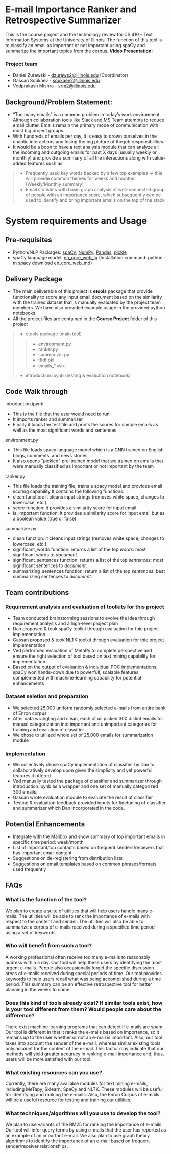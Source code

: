 # E-mail Importance Ranker and Retrospective Summarizer
This is the course project and the technology review for CS 410 - Text Information Systems at the University of Illinois.
The function of this tool is to classify an email as important or not important using spaCy and summarize the important topics from the corpus.
**Video Presentation:** <Link to be added>

### Project team
- Daniel Zurawski - dzuraws2@illinois.edu (Coordinator) 
- Gassan Soukaev - soukaev2@illinois.edu
- Vedprakash Mishra - vrm2@illinois.edu 

## Background/Problem Statement:
- “Too many emails” is a common problem in today’s work environment. Although collaboration tools like Slack and MS Team attempts to reduce email clutter, Emails remain the primary mode of communication with most big project groups.
- With hundreds of emails per day, it is easy to drown ourselves in the chaotic interactions and losing the big picture of the job responsibilities.
- It would be a boon to have a text analysis module that can analyze all the incoming and outgoing emails for past X days (usually weekly or monthly) and provide a summary of all the interactions along with value-added features such as
>- Frequently used key words backed by a few top examples => this will provide common themes for weeks and months (Weekly/Monthly summary)
>- Email statistics with basic graph analysis of well-connected group of people with an importance score, which subsequently can be used to identify and bring important emails on the top of the stack

# System requirements and Usage
## Pre-requisites
- Python/NLP Packages: [spaCy](https://spacy.io), [NumPy](http://www.numpy.org), [Pandas](https://pandas.pydata.org), [pickle](https://docs.python.org/3/library/pickle.html)
- spaCy language model: [en_core_web_lg](https://spacy.io/models/en#section-en_core_web_lg) (Installation command: python -m spacy download en_core_web_md)

## Delivery Package 
- The main deliverable of this project is **etools** package that provide functionality to score any input email document based on the similarity with the trained dataset that is manually evaluated by the project team members. We have also provided example usage in the provided python notebooks.
- All the project files are contained in the **Course Project** folder of this project
>- etools package (main tool)
>>- environment.py
>>- ranker.py
>>- summarizer.py
>>- tfidf.pkl
>>- emails_*.xslx
>- introduction.ipynb (testing & evaluation notebook)

## Code Walk through
introduction.ipynb
- This is the file that the user would need to run
- It imports ranker and summarizer
- Finally it loads the test file and prints the scores for sample emails as well as the most significant words and sentences

environment.py
- This file loads spacy language model which is a CNN trained on English blogs, comments, and news stories
- It also opens "pickled" pre-trained model that we trained on emails that were manually classified as important or not important by the team

ranker.py
- This file loads the training file, trains a spacy model and provides email scoring capability
It contains the following functions:
- clean function: it cleans input strings (removes white space, changes to lowercase, etc.)
- score function: it provides a similarity score for input email
- is_important function: it provides a similarity score for input email but as a boolean value (true or false)

summarizer.py
- clean function: it cleans input strings (removes white space, changes to lowercase, etc.)
- significant_words function: returns a list of the top *words*: most significant words to *document*.
- significant_sentences function: returns a list of the top *sentences*: most significant sentences to *document*.
- summarizing_sentences function: return a list of the top *sentences*: best summarizing sentences to *document*.

## Team contributions
### Requirement analysis and evaluation of toolkits for this project
- Team conducted brainstorming sessions to evolve the idea through requirement analysis and a high-level project plan
- Dan proposed & took spaCy toolkit through evaluation for thie project implementation
- Gassan proposed & took NLTK toolkit through evaluation for thie project implementation
- Ved performed evaluation of MetaPy to complete perspective and ensure the right selection of tool based on text mining capability for implementation.  
- Based on the output of evaluation & individual POC implementations, spaCy won hands-down due to powerfull, scalable features complemented with machine-learning capability for potential enhancements 

### Dataset seletion and preparation
- We selected 25,000 uniform randomly selected e-mails from entire bank of Enron corpus
- After data wrangling and clean, each of us picked 300 distint emails for manual categorization into important and unimportant categories for training and evalution of classifier
- We chose to utilized whole set of 25,000 emails for summarization module

### Implementation 
- We collectively chose spaCy implementation of classifier by Dan to collaboratively develop upon given the simplicity and yet powerful features it offered
- Ved manually tested the package of classifier and summarizer through introduction.ipynb as a wrapper and one set of manually categorized 300 emails.  
- Gassan wrote evaluation module to evaluate the result of classifier
- Testing & evaluation feedback provided inputs for finetuning of classifier and summarizer which Dan incorporated in the code.

## Potential Enhancements
- Integrate with the Mailbox and show summary of top important emails in specific time period: week/month
- List of important/top contacts based on frequent senders/recievers that has important email content 
- Suggestions on de-registering from distribution lists
- Suggestions on email templates based on common phrases/formats used frequently



## FAQs
### What is the function of the tool?

We plan to create a suite of utilities that will help users handle many e-mails. The utilities will be able to rank the importance of e-mails with respect to the content and sender. The utilities will also be able to summarize a corpus of e-mails received during a specified time period using a set of keywords.

### Who will benefit from such a tool?

A working professional often receive too many e-mails to reasonably address within a day. Our tool will help these users by identifying the most urgent e-mails. People also occasionally forget the specific discussion areas of e-mails received during special periods of time. Our tool provides keywords to help users recall what was being accomplished during a time period. This summary can be an effective retrospective tool for better planning in the weeks to come.

### Does this kind of tools already exist? If similar tools exist, how is your tool different from them? Would people care about the difference?

There exist machine learning programs that can detect if e-mails are spam. Our tool is different in that it ranks the e-mails based on importance, so it remains up to the user whether or not an e-mail is important. Also, our tool takes into account the sender of the e-mail, whereas similar existing tools only account for the content of the e-mail. This factor may indicate that our methods will yield greater accuracy in ranking e-mail importance and, thus, users will be more satisfied with our tool.

### What existing resources can you use?

Currently, there are many available modules for text mining e-mails, including MeTapy, Sklearn, SpaCy and NLTK. These modules will be useful for identifying and ranking the e-mails. Also, the Enron Corpus of e-mails will be a useful resource for testing and training our utilities.

### What techniques/algorithms will you use to develop the tool? 

We plan to use variants of the BM25 for ranking the importance of e-mails. Our tool will infer query terms by using e-mails that the user has reported as an example of an important e-mail. We also plan to use graph theory algorithms to identify the importance of an e-mail based on frequent sender/receiver relationships.






